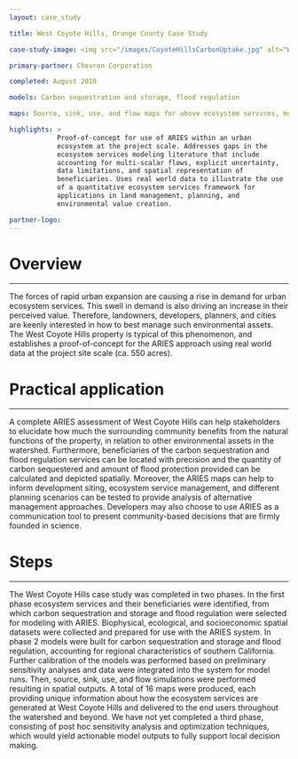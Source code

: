 ```yaml
---
layout: case_study

title: West Coyote Hills, Orange County Case Study

case-study-image: <img src="/images/CoyoteHillsCarbonUptake.jpg" alt="West Coyote Hills carbon sequestration map" />

primary-partner: Chevron Corporation

completed: August 2010

models: Carbon sequestration and storage, flood regulation

maps: Source, sink, use, and flow maps for above ecosystem services, modeled at the project site and watershed scales.

highlights: >
            Proof-of-concept for use of ARIES within an urban
            ecosystem at the project scale. Addresses gaps in the
            ecosystem services modeling literature that include
            accounting for multi-scalar flows, explicit uncertainty,
            data limitations, and spatial representation of
            beneficiaries. Uses real world data to illustrate the use
            of a quantitative ecosystem services framework for
            applications in land management, planning, and
            environmental value creation.

partner-logo:
---
```

# Overview
-----------

The forces of rapid urban expansion are causing a rise in demand for
urban ecosystem services. This swell in demand is also driving an
increase in their perceived value. Therefore, landowners, developers,
planners, and cities are keenly interested in how to best manage such
environmental assets. The West Coyote Hills property is typical of
this phenomenon, and establishes a proof-of-concept for the ARIES
approach using real world data at the project site scale (ca. 550
acres).

# Practical application
------------------------

A complete ARIES assessment of West Coyote Hills can help stakeholders
to elucidate how much the surrounding community benefits from the
natural functions of the property, in relation to other environmental
assets in the watershed. Furthermore, beneficiaries of the carbon
sequestration and flood regulation services can be located with
precision and the quantity of carbon sequestered and amount of flood
protection provided can be calculated and depicted
spatially. Moreover, the ARIES maps can help to inform development
siting, ecosystem service management, and different planning scenarios
can be tested to provide analysis of alternative management
approaches. Developers may also choose to use ARIES as a communication
tool to present community-based decisions that are firmly founded in
science.

# Steps
--------

The West Coyote Hills case study was completed in two phases. In the
first phase ecosystem services and their beneficiaries were
identified, from which carbon sequestration and storage and flood
regulation were selected for modeling with ARIES. Biophysical,
ecological, and socioeconomic spatial datasets were collected and
prepared for use with the ARIES system. In phase 2 models were built
for carbon sequestration and storage and flood regulation, accounting
for regional characteristics of southern California. Further
calibration of the models was performed based on preliminary
sensitivity analyses and data were integrated into the system for
model runs. Then, source, sink, use, and flow simulations were
performed resulting in spatial outputs. A total of 16 maps were
produced, each providing unique information about how the ecosystem
services are generated at West Coyote Hills and delivered to the end
users throughout the watershed and beyond.  We have not yet completed
a third phase, consisting of post hoc sensitivity analysis and
optimization techniques, which would yield actionable model outputs to
fully support local decision making.
